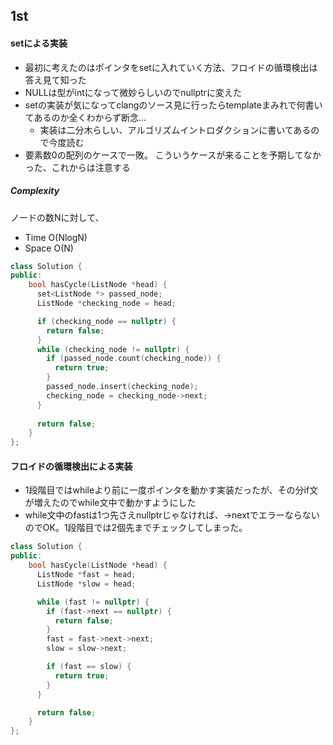 ## 1st

#### setによる実装

- 最初に考えたのはポインタをsetに入れていく方法、フロイドの循環検出は答え見て知った
- NULLは型がintになって微妙らしいのでnullptrに変えた
- setの実装が気になってclangのソース見に行ったらtemplateまみれで何書いてあるのか全くわからず断念…
  - 実装は二分木らしい、アルゴリズムイントロダクションに書いてあるので今度読む
- 要素数0の配列のケースで一敗。 こういうケースが来ることを予期してなかった、これからは注意する

##### Complexity
ノードの数Nに対して、
- Time O(NlogN)  
- Space O(N)
  
```C++
class Solution {
public:
    bool hasCycle(ListNode *head) {
      set<ListNode *> passed_node;
      ListNode *checking_node = head;

      if (checking_node == nullptr) {
        return false;
      }
      while (checking_node != nullptr) {
        if (passed_node.count(checking_node)) {
          return true;
        }
        passed_node.insert(checking_node);
        checking_node = checking_node->next;
      }
      
      return false;
    }
};
```

#### フロイドの循環検出による実装

- 1段階目ではwhileより前に一度ポインタを動かす実装だったが、その分if文が増えたのでwhile文中で動かすようにした
- while文中のfastは1つ先さえnullptrじゃなければ、->nextでエラーならないのでOK。1段階目では2個先までチェックしてしまった。

```C++
class Solution {
public:
    bool hasCycle(ListNode *head) {
      ListNode *fast = head;
      ListNode *slow = head;

      while (fast != nullptr) {
        if (fast->next == nullptr) {
          return false;
        }
        fast = fast->next->next;
        slow = slow->next;

        if (fast == slow) {
          return true;
        }
      }

      return false;
    }
};
```
